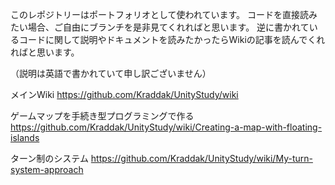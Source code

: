 このレポジトリーはポートフォリオとして使われています。
コードを直接読みたい場合、ご自由にブランチを是非見てくれればと思います。
逆に書かれているコードに関して説明やドキュメントを読みたかったらWikiの記事を読んでくれればと思います。

（説明は英語で書かれていて申し訳ございません）

メインWiki
https://github.com/Kraddak/UnityStudy/wiki

ゲームマップを手続き型プログラミングで作る
https://github.com/Kraddak/UnityStudy/wiki/Creating-a-map-with-floating-islands

ターン制のシステム
https://github.com/Kraddak/UnityStudy/wiki/My-turn-system-approach
